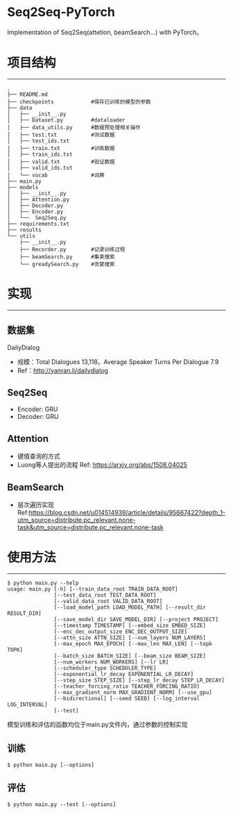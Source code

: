 # Seq2Seq-PyTorch
 Implementation of Seq2Seq(attetion, beamSearch...) with PyTorch。

# 项目结构
---

```
.  
├── README.md  
├── checkpoints            #保存已训练的模型的参数  
├── data  
│   ├── __init__.py  
│   ├── Dataset.py         #dataloader  
│   ├── data_utils.py      #数据预处理相关操作  
│   ├── test.txt           #测试数据  
│   ├── test_ids.txt      
│   ├── train.txt          #训练数据  
│   ├── train_ids.txt   
│   ├── valid.txt          #验证数据  
│   ├── valid_ids.txt  
│   └── vocab              #词典  
├── main.py         
├── models  
│   ├── __init__.py  
│   ├── Attention.py  
│   ├── Decoder.py  
│   ├── Encoder.py  
│   └──  Seq2Seq.py  
├── requirements.txt  
├── results  
└── utils  
    ├── __init__.py  
    ├── Recorder.py        #记录训练过程  
    ├── beamSearch.py      #集束搜索  
    └── greadySearch.py    #贪婪搜索  
```

# 实现
---
## 数据集
DailyDialog
* 规模：Total Dialogues	13,118，Average Speaker Turns Per Dialogue	7.9
* Ref：http://yanran.li/dailydialog

## Seq2Seq
* Encoder: GRU
* Decoder: GRU

## Attention
* 键值查询的方式
* Luong等人提出的流程 Ref: https://arxiv.org/abs/1508.04025

## BeamSearch
* 层次遍历实现 Ref:https://blog.csdn.net/u014514939/article/details/95667422?depth_1-utm_source=distribute.pc_relevant.none-task&utm_source=distribute.pc_relevant.none-task

# 使用方法
---
```
$ python main.py --help
usage: main.py [-h] [--train_data_root TRAIN_DATA_ROOT]
               [--test_data_root TEST_DATA_ROOT]
               [--valid_data_root VALID_DATA_ROOT]
               [--load_model_path LOAD_MODEL_PATH] [--result_dir RESULT_DIR]
               [--save_model_dir SAVE_MODEL_DIR] [--project PROJECT]
               [--timestamp TIMESTAMP] [--embed_size EMBED_SIZE]
               [--enc_dec_output_size ENC_DEC_OUTPUT_SIZE]
               [--attn_size ATTN_SIZE] [--num_layers NUM_LAYERS]
               [--max_epoch MAX_EPOCH] [--max_len MAX_LEN] [--topk TOPK]
               [--batch_size BATCH_SIZE] [--beam_size BEAM_SIZE]
               [--num_workers NUM_WORKERS] [--lr LR]
               [--scheduler_type SCHEDULER_TYPE]
               [--exponential_lr_decay EXPONENTIAL_LR_DECAY]
               [--step_size STEP_SIZE] [--step_lr_decay STEP_LR_DECAY]
               [--teacher_forcing_ratio TEACHER_FORCING_RATIO]
               [--max_gradient_norm MAX_GRADIENT_NORM] [--use_gpu]
               [--bidirectional] [--seed SEED] [--log_interval LOG_INTERVAL]
               [--test]

```
模型训练和评估的函数均位于main.py文件内，通过参数的控制实现
## 训练

```
$ python main.py [--options]
```
## 评估
```
$ python main.py --test [--options]
```


